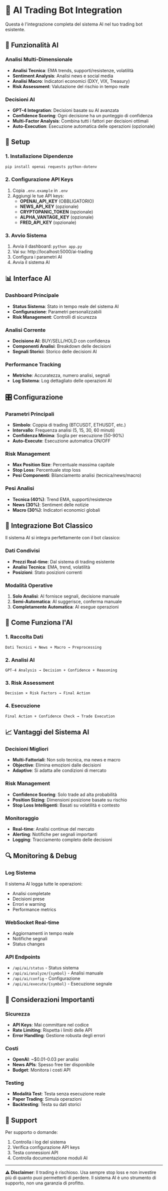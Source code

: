 # 🤖 AI Trading Bot Integration

Questa è l'integrazione completa del sistema AI nel tuo trading bot esistente.

## 🚀 Funzionalità AI

### Analisi Multi-Dimensionale
- **Analisi Tecnica**: EMA trends, supporti/resistenze, volatilità
- **Sentiment Analysis**: Analisi news e social media
- **Analisi Macro**: Indicatori economici (DXY, VIX, Treasury)
- **Risk Assessment**: Valutazione del rischio in tempo reale

### Decisioni AI
- **GPT-4 Integration**: Decisioni basate su AI avanzata
- **Confidence Scoring**: Ogni decisione ha un punteggio di confidenza
- **Multi-Factor Analysis**: Combina tutti i fattori per decisioni ottimali
- **Auto-Execution**: Esecuzione automatica delle operazioni (opzionale)

## 🔧 Setup

### 1. Installazione Dipendenze
```bash
pip install openai requests python-dotenv
```

### 2. Configurazione API Keys
1. Copia `.env.example` in `.env`
2. Aggiungi le tue API keys:
   - **OPENAI_API_KEY** (OBBLIGATORIO)
   - **NEWS_API_KEY** (opzionale)
   - **CRYPTOPANIC_TOKEN** (opzionale)
   - **ALPHA_VANTAGE_KEY** (opzionale)
   - **FRED_API_KEY** (opzionale)

### 3. Avvio Sistema
1. Avvia il dashboard: `python app.py`
2. Vai su: http://localhost:5000/ai-trading
3. Configura i parametri AI
4. Avvia il sistema AI

## 📊 Interface AI

### Dashboard Principale
- **Status Sistema**: Stato in tempo reale del sistema AI
- **Configurazione**: Parametri personalizzabili
- **Risk Management**: Controlli di sicurezza

### Analisi Corrente
- **Decisione AI**: BUY/SELL/HOLD con confidenza
- **Componenti Analisi**: Breakdown delle decisioni
- **Segnali Storici**: Storico delle decisioni AI

### Performance Tracking
- **Metriche**: Accuratezza, numero analisi, segnali
- **Log Sistema**: Log dettagliato delle operazioni AI

## 🎛️ Configurazione

### Parametri Principali
- **Simbolo**: Coppia di trading (BTCUSDT, ETHUSDT, etc.)
- **Intervallo**: Frequenza analisi (5, 15, 30, 60 minuti)
- **Confidenza Minima**: Soglia per esecuzione (50-90%)
- **Auto-Execute**: Esecuzione automatica ON/OFF

### Risk Management
- **Max Position Size**: Percentuale massima capitale
- **Stop Loss**: Percentuale stop loss
- **Pesi Componenti**: Bilanciamento analisi (tecnica/news/macro)

### Pesi Analisi
- **Tecnica (40%)**: Trend EMA, supporti/resistenze
- **News (30%)**: Sentiment delle notizie
- **Macro (30%)**: Indicatori economici globali

## 🔄 Integrazione Bot Classico

Il sistema AI si integra perfettamente con il bot classico:

### Dati Condivisi
- **Prezzi Real-time**: Dal sistema di trading esistente
- **Analisi Tecnica**: EMA, trend, volatilità
- **Posizioni**: Stato posizioni correnti

### Modalità Operative
1. **Solo Analisi**: AI fornisce segnali, decisione manuale
2. **Semi-Automatica**: AI suggerisce, conferma manuale
3. **Completamente Automatica**: AI esegue operazioni

## 🧠 Come Funziona l'AI

### 1. Raccolta Dati
```
Dati Tecnici + News + Macro → Preprocessing
```

### 2. Analisi AI
```
GPT-4 Analysis → Decision + Confidence + Reasoning
```

### 3. Risk Assessment
```
Decision × Risk Factors → Final Action
```

### 4. Esecuzione
```
Final Action + Confidence Check → Trade Execution
```

## 📈 Vantaggi del Sistema AI

### Decisioni Migliori
- **Multi-Fattoriali**: Non solo tecnica, ma news e macro
- **Objective**: Elimina emozioni dalle decisioni
- **Adaptive**: Si adatta alle condizioni di mercato

### Risk Management
- **Confidence Scoring**: Solo trade ad alta probabilità
- **Position Sizing**: Dimensioni posizione basate su rischio
- **Stop Loss Intelligenti**: Basati su volatilità e contesto

### Monitoraggio
- **Real-time**: Analisi continue del mercato
- **Alerting**: Notifiche per segnali importanti
- **Logging**: Tracciamento completo delle decisioni

## 🔍 Monitoring & Debug

### Log Sistema
Il sistema AI logga tutte le operazioni:
- Analisi completate
- Decisioni prese
- Errori e warning
- Performance metrics

### WebSocket Real-time
- Aggiornamenti in tempo reale
- Notifiche segnali
- Status changes

### API Endpoints
- `/api/ai/status` - Status sistema
- `/api/ai/analyze/{symbol}` - Analisi manuale
- `/api/ai/config` - Configurazione
- `/api/ai/execute/{symbol}` - Esecuzione segnale

## 🚨 Considerazioni Importanti

### Sicurezza
- **API Keys**: Mai committare nel codice
- **Rate Limiting**: Rispetta i limiti delle API
- **Error Handling**: Gestione robusta degli errori

### Costi
- **OpenAI**: ~$0.01-0.03 per analisi
- **News APIs**: Spesso free tier disponibile
- **Budget**: Monitora i costi API

### Testing
- **Modalità Test**: Testa senza esecuzione reale
- **Paper Trading**: Simula operazioni
- **Backtesting**: Testa su dati storici

## 🤝 Support

Per supporto o domande:
1. Controlla i log del sistema
2. Verifica configurazione API keys
3. Testa connessioni API
4. Controlla documentazione moduli AI

---

**⚠️ Disclaimer**: Il trading è rischioso. Usa sempre stop loss e non investire più di quanto puoi permetterti di perdere. Il sistema AI è uno strumento di supporto, non una garanzia di profitto.
